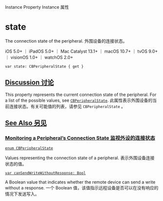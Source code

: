 Instance Property Instance 属性

# state

The connection state of the peripheral.
外围设备的连接状态。

iOS 5.0+ ｜ iPadOS 5.0+ ｜ Mac Catalyst 13.1+ ｜ macOS 10.7+ ｜ tvOS 9.0+ ｜ visionOS 1.0+ ｜ watchOS 2.0+ 

```
var state: CBPeripheralState { get }
```



## [Discussion 讨论](https://developer.apple.com/documentation/corebluetooth/cbperipheral/state#Discussion)

This property represents the current connection state of the peripheral. For a list of the possible values, see [`CBPeripheralState`](https://developer.apple.com/documentation/corebluetooth/cbperipheralstate).
此属性表示外围设备的当前连接状态。有关可能值的列表，请参见 `CBPeripheralState` 。



## [See Also 另见](https://developer.apple.com/documentation/corebluetooth/cbperipheral/state#see-also)

### [Monitoring a Peripheral’s Connection State 监视外设的连接状态](https://developer.apple.com/documentation/corebluetooth/cbperipheral/state#Monitoring-a-Peripherals-Connection-State)

[`enum CBPeripheralState`](https://developer.apple.com/documentation/corebluetooth/cbperipheralstate)

Values representing the connection state of a peripheral.
表示外围设备连接状态的值。

[`var canSendWriteWithoutResponse: Bool`](https://developer.apple.com/documentation/corebluetooth/cbperipheral/cansendwritewithoutresponse)

A Boolean value that indicates whether the remote device can send a write without a response.
一个 Boolean 值，该值指示远程设备是否可以在没有响应的情况下发送写入。

